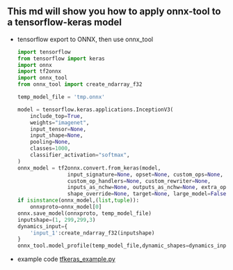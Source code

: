 ## This md will show you how to apply onnx-tool to a tensorflow-keras model

* tensorflow export to ONNX, then use onnx_tool
    ```python
    import tensorflow
    from tensorflow import keras
    import onnx
    import tf2onnx
    import onnx_tool
    from onnx_tool import create_ndarray_f32
  
    temp_model_file = 'tmp.onnx'
    
    model = tensorflow.keras.applications.InceptionV3(
        include_top=True,
        weights="imagenet",
        input_tensor=None,
        input_shape=None,
        pooling=None,
        classes=1000,
        classifier_activation="softmax",
    )
    onnx_model = tf2onnx.convert.from_keras(model,
                    input_signature=None, opset=None, custom_ops=None,
                    custom_op_handlers=None, custom_rewriter=None,
                    inputs_as_nchw=None, outputs_as_nchw=None, extra_opset=None,
                    shape_override=None, target=None, large_model=False, output_path=None)
    if isinstance(onnx_model,(list,tuple)):
        onnxproto=onnx_model[0]
    onnx.save_model(onnxproto, temp_model_file)
    inputshape=(1, 299,299,3)
    dynamics_input={
        'input_1':create_ndarray_f32(inputshape)
    }
    onnx_tool.model_profile(temp_model_file,dynamic_shapes=dynamics_input)
    ```    

* example code [tfkeras_example.py](../benchmark/tfkeras_example.py)